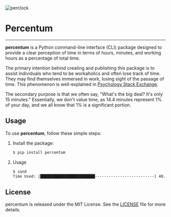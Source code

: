 ![perclock](https://github.com/1darshanpatil/percentum/assets/72539638/6ee23d37-6f33-49ff-8182-9909325f7ecc)



# Percentum

---

**percentum** is a Python command-line interface (CLI) package designed to provide a clear perception of time in terms of hours, minutes, and working hours as a percentage of total time.

The primary intention behind creating and publishing this package is to assist individuals who tend to be workaholics and often lose track of time. They may find themselves immersed in work, losing sight of the passage of time. This phenomenon is well-explained in [Psychology Stack Exchange](https://psychology.stackexchange.com/questions/27694/the-perception-of-time-of-workaholics).

The secondary purpose is that we often say, "What's the big deal? It's only 15 minutes." Essentially, we don't value time, as 14.4 minutes represent 1% of your day, and we all know that 1% is a significant portion.

## Usage

To use **percentum**, follow these simple steps:

1. Install the package:

   ```bash
   $ pip install percentum
   ```
2. Usage
    ```bash
    $ sand
    Time Used: |████████████████████████--------------------------| 48.91%
    ```



## License

percentum is released under the MIT License. See the [LICENSE](LICENSE) file for more details.
